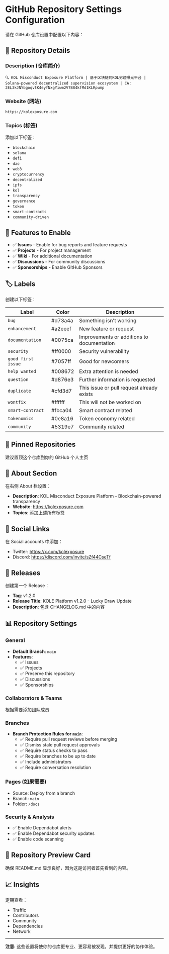 # GitHub Repository Settings Configuration

请在 GitHub 仓库设置中配置以下内容：

## 📝 Repository Details

### Description (仓库简介)
```
🔍 KOL Misconduct Exposure Platform | 基于区块链的KOL劣迹曝光平台 | Solana-powered decentralized supervision ecosystem | CA: 2EL3kJNYbgoqvtK4eyfNxgYiwm2V7B84kfMd1KLRpump
```

### Website (网站)
```
https://kolexposure.com
```

### Topics (标签)
添加以下标签：
- `blockchain`
- `solana`
- `defi`
- `dao`
- `web3`
- `cryptocurrency`
- `decentralized`
- `ipfs`
- `kol`
- `transparency`
- `governance`
- `token`
- `smart-contracts`
- `community-driven`

## 🎯 Features to Enable

- ✅ **Issues** - Enable for bug reports and feature requests
- ✅ **Projects** - For project management
- ✅ **Wiki** - For additional documentation
- ✅ **Discussions** - For community discussions
- ✅ **Sponsorships** - Enable GitHub Sponsors

## 🏷️ Labels
创建以下标签：

| Label | Color | Description |
|-------|-------|-------------|
| `bug` | #d73a4a | Something isn't working |
| `enhancement` | #a2eeef | New feature or request |
| `documentation` | #0075ca | Improvements or additions to documentation |
| `security` | #ff0000 | Security vulnerability |
| `good first issue` | #7057ff | Good for newcomers |
| `help wanted` | #008672 | Extra attention is needed |
| `question` | #d876e3 | Further information is requested |
| `duplicate` | #cfd3d7 | This issue or pull request already exists |
| `wontfix` | #ffffff | This will not be worked on |
| `smart-contract` | #fbca04 | Smart contract related |
| `tokenomics` | #0e8a16 | Token economy related |
| `community` | #5319e7 | Community related |

## 📌 Pinned Repositories
建议置顶这个仓库到你的 GitHub 个人主页

## 🌟 About Section
在右侧 About 栏设置：
- **Description**: KOL Misconduct Exposure Platform - Blockchain-powered transparency
- **Website**: https://kolexposure.com
- **Topics**: 添加上述所有标签

## 🔗 Social Links
在 Social accounts 中添加：
- Twitter: https://x.com/kolexposure
- Discord: https://discord.com/invite/sZf44CseTf

## 🚀 Releases
创建第一个 Release：
- **Tag**: v1.2.0
- **Release Title**: KOLE Platform v1.2.0 - Lucky Draw Update
- **Description**: 包含 CHANGELOG.md 中的内容

## 📊 Repository Settings

### General
- **Default Branch**: `main`
- **Features**:
  - ✅ Issues
  - ✅ Projects
  - ✅ Preserve this repository
  - ✅ Discussions
  - ✅ Sponsorships

### Collaborators & Teams
根据需要添加团队成员

### Branches
- **Branch Protection Rules for `main`**:
  - ✅ Require pull request reviews before merging
  - ✅ Dismiss stale pull request approvals
  - ✅ Require status checks to pass
  - ✅ Require branches to be up to date
  - ✅ Include administrators
  - ✅ Require conversation resolution

### Pages (如果需要)
- Source: Deploy from a branch
- Branch: `main`
- Folder: `/docs`

### Security & Analysis
- ✅ Enable Dependabot alerts
- ✅ Enable Dependabot security updates
- ✅ Enable code scanning

## 🎨 Repository Preview Card
确保 README.md 显示良好，因为这是访问者首先看到的内容。

## 📈 Insights
定期查看：
- Traffic
- Contributors
- Community
- Dependencies
- Network

---

**注意**: 这些设置将使你的仓库更专业、更容易被发现，并提供更好的协作体验。